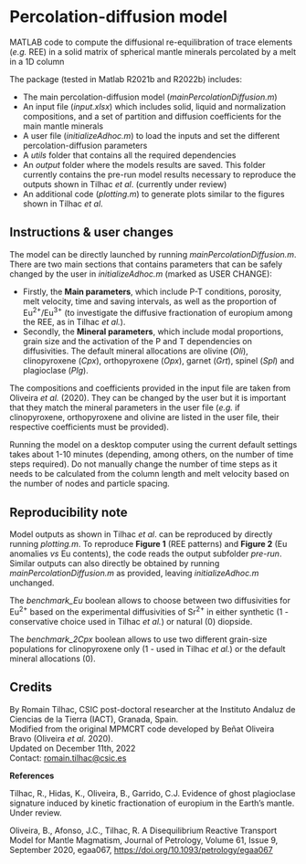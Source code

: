 # Percolation-diffusion model
MATLAB code to compute the diffusional re-equilibration of trace elements (_e.g._ REE) in a solid matrix of spherical mantle minerals percolated by a melt in a 1D column
    
The package (tested in Matlab R2021b and R2022b) includes:
- The main percolation-diffusion model (_mainPercolationDiffusion.m_)
- An input file (_input.xlsx_) which includes solid, liquid and normalization compositions, and a set of partition and diffusion coefficients for the main mantle minerals
- A user file (_initializeAdhoc.m_) to load the inputs and set the different percolation-diffusion parameters 
- A _utils_ folder that contains all the required dependencies
- An _output_ folder where the models results are saved. This folder currently contains the pre-run model results necessary to reproduce the outputs shown in Tilhac _et al_. (currently under review)
- An additional code (_plotting.m_) to generate plots similar to the figures shown in Tilhac _et al_.

## Instructions & user changes

The model can be directly launched by running _mainPercolationDiffusion.m_. 
There are two main sections that contains parameters that can be safely changed by the user in _initializeAdhoc.m_ (marked as USER CHANGE):
- Firstly, the **Main parameters**, which include P-T conditions, porosity, melt velocity, time and saving intervals, as well as the proportion of Eu<sup>2+</sup>/Eu<sup>3+</sup> (to investigate the diffusive fractionation of europium among the REE, as in Tilhac _et al._).
- Secondly, the **Mineral parameters**, which include modal proportions, grain size and the activation of the P and T dependencies on diffusivities. The default mineral allocations are olivine (_Oli_), clinopyroxene (_Cpx_), orthopyroxene (_Opx_), garnet (_Grt_), spinel (_Spl_) and plagioclase (_Plg_).

The compositions and coefficients provided in the input file are taken from Oliveira _et al._ (2020). They can be changed by the user but it is important that they match the mineral parameters in the user file (_e.g._ if clinopyroxene, orthopyroxene and olivine are listed in the user file, their respective coefficients must be provided).

Running the model on a desktop computer using the current default settings takes about 1-10 minutes (depending, among others, on the number of time steps required). Do not manually change the number of time steps as it needs to be calculated from the column length and melt velocity based on the number of nodes and particle spacing.

## Reproducibility note

Model outputs as shown in Tilhac _et al_. can be reproduced by directly running _plotting.m_. To reproduce **Figure 1** (REE patterns) and **Figure 2** (Eu anomalies _vs_ Eu contents), the code reads the output subfolder _pre-run_. Similar outputs can also directly be obtained by running _mainPercolationDiffusion.m_ as provided, leaving _initializeAdhoc.m_ unchanged.

The _benchmark_Eu_ boolean allows to choose between two diffusivities for Eu<sup>2+</sup> based on the experimental diffusivities of Sr<sup>2+</sup> in either synthetic (1 - conservative choice used in Tilhac _et al._) or natural (0) diopside.

The _benchmark_2Cpx_ boolean allows to use two different grain-size populations for clinopyroxene only (1 - used in Tilhac _et al._) or the default mineral allocations (0).

## Credits

By Romain Tilhac, CSIC post-doctoral researcher at the  Instituto Andaluz de Ciencias de la Tierra (IACT), Granada, Spain. <br />
Modified from the original MPMCRT code developed by Beñat Oliveira Bravo (Oliveira _et al._ 2020). <br /> 
Updated on December 11th, 2022 <br />
Contact: romain.tilhac@csic.es

**References**

Tilhac, R., Hidas, K., Oliveira, B., Garrido, C.J. Evidence of ghost plagioclase signature induced by kinetic fractionation of europium in the Earth’s mantle. Under review.

Oliveira, B., Afonso, J.C., Tilhac, R. A Disequilibrium Reactive Transport Model for Mantle Magmatism, Journal of Petrology, Volume 61, Issue 9, September 2020, egaa067, https://doi.org/10.1093/petrology/egaa067

